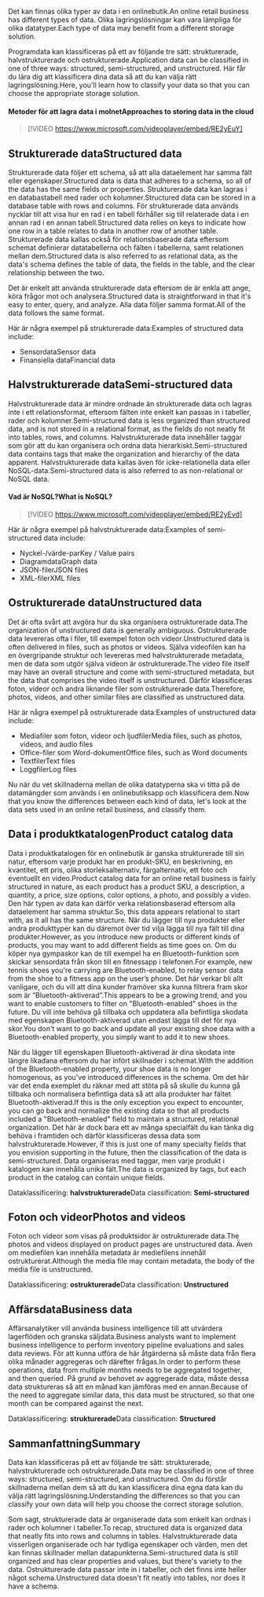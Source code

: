 <span data-ttu-id="f3ab3-101">Det kan finnas olika typer av data i en onlinebutik.</span><span class="sxs-lookup"><span data-stu-id="f3ab3-101">An online retail business has different types of data.</span></span> <span data-ttu-id="f3ab3-102">Olika lagringslösningar kan vara lämpliga för olika datatyper.</span><span class="sxs-lookup"><span data-stu-id="f3ab3-102">Each type of data may benefit from a different storage solution.</span></span> 

<span data-ttu-id="f3ab3-103">Programdata kan klassificeras på ett av följande tre sätt: strukturerade, halvstrukturerade och ostrukturerade.</span><span class="sxs-lookup"><span data-stu-id="f3ab3-103">Application data can be classified in one of three ways: structured, semi-structured, and unstructured.</span></span> <span data-ttu-id="f3ab3-104">Här får du lära dig att klassificera dina data så att du kan välja rätt lagringslösning.</span><span class="sxs-lookup"><span data-stu-id="f3ab3-104">Here, you'll learn how to classify your data so that you can choose the appropriate storage solution.</span></span>

#### <a name="approaches-to-storing-data-in-the-cloud"></a><span data-ttu-id="f3ab3-105">Metoder för att lagra data i molnet</span><span class="sxs-lookup"><span data-stu-id="f3ab3-105">Approaches to storing data in the cloud</span></span>

> [!VIDEO https://www.microsoft.com/videoplayer/embed/RE2yEuY]

## <a name="structured-data"></a><span data-ttu-id="f3ab3-106">Strukturerade data</span><span class="sxs-lookup"><span data-stu-id="f3ab3-106">Structured data</span></span>

<span data-ttu-id="f3ab3-107">Strukturerade data följer ett schema, så att alla dataelement har samma fält eller egenskaper.</span><span class="sxs-lookup"><span data-stu-id="f3ab3-107">Structured data is data that adheres to a schema, so all of the data has the same fields or properties.</span></span> <span data-ttu-id="f3ab3-108">Strukturerade data kan lagras i en databastabell med rader och kolumner.</span><span class="sxs-lookup"><span data-stu-id="f3ab3-108">Structured data can be stored in a database table with rows and columns.</span></span> <span data-ttu-id="f3ab3-109">För strukturerade data används nycklar till att visa hur en rad i en tabell förhåller sig till relaterade data i en annan rad i en annan tabell.</span><span class="sxs-lookup"><span data-stu-id="f3ab3-109">Structured data relies on keys to indicate how one row in a table relates to data in another row of another table.</span></span> <span data-ttu-id="f3ab3-110">Strukturerade data kallas också för relationsbaserade data eftersom schemat definierar datatabellerna och fälten i tabellerna, samt relationen mellan dem.</span><span class="sxs-lookup"><span data-stu-id="f3ab3-110">Structured data is also referred to as relational data, as the data's schema defines the table of data, the fields in the table, and the clear relationship between the two.</span></span>

<span data-ttu-id="f3ab3-111">Det är enkelt att använda strukturerade data eftersom de är enkla att ange, köra frågor mot och analysera.</span><span class="sxs-lookup"><span data-stu-id="f3ab3-111">Structured data is straightforward in that it's easy to enter, query, and analyze.</span></span> <span data-ttu-id="f3ab3-112">Alla data följer samma format.</span><span class="sxs-lookup"><span data-stu-id="f3ab3-112">All of the data follows the same format.</span></span>

<span data-ttu-id="f3ab3-113">Här är några exempel på strukturerade data:</span><span class="sxs-lookup"><span data-stu-id="f3ab3-113">Examples of structured data include:</span></span>

- <span data-ttu-id="f3ab3-114">Sensordata</span><span class="sxs-lookup"><span data-stu-id="f3ab3-114">Sensor data</span></span>
- <span data-ttu-id="f3ab3-115">Finansiella data</span><span class="sxs-lookup"><span data-stu-id="f3ab3-115">Financial data</span></span>

## <a name="semi-structured-data"></a><span data-ttu-id="f3ab3-116">Halvstrukturerade data</span><span class="sxs-lookup"><span data-stu-id="f3ab3-116">Semi-structured data</span></span>

<span data-ttu-id="f3ab3-117">Halvstrukturerade data är mindre ordnade än strukturerade data och lagras inte i ett relationsformat, eftersom fälten inte enkelt kan passas in i tabeller, rader och kolumner.</span><span class="sxs-lookup"><span data-stu-id="f3ab3-117">Semi-structured data is less organized than structured data, and is not stored in a relational format, as the fields do not neatly fit into tables, rows, and columns.</span></span> <span data-ttu-id="f3ab3-118">Halvstrukturerade data innehåller taggar som gör att du kan organisera och ordna data hierarkiskt.</span><span class="sxs-lookup"><span data-stu-id="f3ab3-118">Semi-structured data contains tags that make the organization and hierarchy of the data apparent.</span></span> <span data-ttu-id="f3ab3-119">Halvstrukturerade data kallas även för icke-relationella data eller NoSQL-data.</span><span class="sxs-lookup"><span data-stu-id="f3ab3-119">Semi-structured data is also referred to as non-relational or NoSQL data.</span></span>

#### <a name="what-is-nosql"></a><span data-ttu-id="f3ab3-120">Vad är NoSQL?</span><span class="sxs-lookup"><span data-stu-id="f3ab3-120">What is NoSQL?</span></span>

> [!VIDEO https://www.microsoft.com/videoplayer/embed/RE2yEvd]

<span data-ttu-id="f3ab3-121">Här är några exempel på halvstrukturerade data:</span><span class="sxs-lookup"><span data-stu-id="f3ab3-121">Examples of semi-structured data include:</span></span>

- <span data-ttu-id="f3ab3-122">Nyckel-/värde-par</span><span class="sxs-lookup"><span data-stu-id="f3ab3-122">Key / Value pairs</span></span>
- <span data-ttu-id="f3ab3-123">Diagramdata</span><span class="sxs-lookup"><span data-stu-id="f3ab3-123">Graph data</span></span>
- <span data-ttu-id="f3ab3-124">JSON-filer</span><span class="sxs-lookup"><span data-stu-id="f3ab3-124">JSON files</span></span>
- <span data-ttu-id="f3ab3-125">XML-filer</span><span class="sxs-lookup"><span data-stu-id="f3ab3-125">XML files</span></span>

## <a name="unstructured-data"></a><span data-ttu-id="f3ab3-126">Ostrukturerade data</span><span class="sxs-lookup"><span data-stu-id="f3ab3-126">Unstructured data</span></span>

<span data-ttu-id="f3ab3-127">Det är ofta svårt att avgöra hur du ska organisera ostrukturerade data.</span><span class="sxs-lookup"><span data-stu-id="f3ab3-127">The organization of unstructured data is generally ambiguous.</span></span> <span data-ttu-id="f3ab3-128">Ostrukturerade data levereras ofta i filer, till exempel foton och videor.</span><span class="sxs-lookup"><span data-stu-id="f3ab3-128">Unstructured data is often delivered in files, such as photos or videos.</span></span> <span data-ttu-id="f3ab3-129">Själva videofilen kan ha en övergripande struktur och levereras med halvstrukturerade metadata, men de data som utgör själva videon är ostrukturerade.</span><span class="sxs-lookup"><span data-stu-id="f3ab3-129">The video file itself may have an overall structure and come with semi-structured metadata, but the data that comprises the video itself is unstructured.</span></span> <span data-ttu-id="f3ab3-130">Därför klassificeras foton, videor och andra liknande filer som ostrukturerade data.</span><span class="sxs-lookup"><span data-stu-id="f3ab3-130">Therefore, photos, videos, and other similar files are classified as unstructured data.</span></span>

<span data-ttu-id="f3ab3-131">Här är några exempel på ostrukturerade data:</span><span class="sxs-lookup"><span data-stu-id="f3ab3-131">Examples of unstructured data include:</span></span>

- <span data-ttu-id="f3ab3-132">Mediafiler som foton, videor och ljudfiler</span><span class="sxs-lookup"><span data-stu-id="f3ab3-132">Media files, such as photos, videos, and audio files</span></span>
- <span data-ttu-id="f3ab3-133">Office-filer som Word-dokument</span><span class="sxs-lookup"><span data-stu-id="f3ab3-133">Office files, such as Word documents</span></span>
- <span data-ttu-id="f3ab3-134">Textfiler</span><span class="sxs-lookup"><span data-stu-id="f3ab3-134">Text files</span></span>
- <span data-ttu-id="f3ab3-135">Loggfiler</span><span class="sxs-lookup"><span data-stu-id="f3ab3-135">Log files</span></span>

<span data-ttu-id="f3ab3-136">Nu när du vet skillnaderna mellan de olika datatyperna ska vi titta på de datamängder som används i en onlinebutiksapp och klassificera dem.</span><span class="sxs-lookup"><span data-stu-id="f3ab3-136">Now that you know the differences between each kind of data, let's look at the data sets used in an online retail business, and classify them.</span></span>

## <a name="product-catalog-data"></a><span data-ttu-id="f3ab3-137">Data i produktkatalogen</span><span class="sxs-lookup"><span data-stu-id="f3ab3-137">Product catalog data</span></span>

<span data-ttu-id="f3ab3-138">Data i produktkatalogen för en onlinebutik är ganska strukturerade till sin natur, eftersom varje produkt har en produkt-SKU, en beskrivning, en kvantitet, ett pris, olika storleksalternativ, färgalternativ, ett foto och eventuellt en video.</span><span class="sxs-lookup"><span data-stu-id="f3ab3-138">Product catalog data for an online retail business is fairly structured in nature, as each product has a product SKU, a description, a quantity, a price, size options, color options, a photo, and possibly a video.</span></span> <span data-ttu-id="f3ab3-139">Den här typen av data kan därför verka relationsbaserad eftersom alla dataelement har samma struktur.</span><span class="sxs-lookup"><span data-stu-id="f3ab3-139">So, this data appears relational to start with, as it all has the same structure.</span></span> <span data-ttu-id="f3ab3-140">När du lägger till nya produkter eller andra produkttyper kan du däremot över tid vilja lägga till nya fält till dina produkter.</span><span class="sxs-lookup"><span data-stu-id="f3ab3-140">However, as you introduce new products or different kinds of products, you may want to add different fields as time goes on.</span></span> <span data-ttu-id="f3ab3-141">Om du köper nya gympaskor kan de till exempel ha en Bluetooth-funktion som skickar sensordata från skon till en fitnessapp i telefonen.</span><span class="sxs-lookup"><span data-stu-id="f3ab3-141">For example, new tennis shoes you're carrying are Bluetooth-enabled, to relay sensor data from the shoe to a fitness app on the user’s phone.</span></span> <span data-ttu-id="f3ab3-142">Det här verkar bli allt vanligare, och du vill att dina kunder framöver ska kunna filtrera fram skor som är ”Bluetooth-aktiverad”.</span><span class="sxs-lookup"><span data-stu-id="f3ab3-142">This appears to be a growing trend, and you want to enable customers to filter on "Bluetooth-enabled" shoes in the future.</span></span> <span data-ttu-id="f3ab3-143">Du vill inte behöva gå tillbaka och uppdatera alla befintliga skodata med egenskapen Bluetooth-aktiverad utan endast lägga till det för nya skor.</span><span class="sxs-lookup"><span data-stu-id="f3ab3-143">You don't want to go back and update all your existing shoe data with a Bluetooth-enabled property, you simply want to add it to new shoes.</span></span>

<span data-ttu-id="f3ab3-144">När du lägger till egenskapen Bluetooth-aktiverad är dina skodata inte längre likadana eftersom du har infört skillnader i schemat.</span><span class="sxs-lookup"><span data-stu-id="f3ab3-144">With the addition of the Bluetooth-enabled property, your shoe data is no longer homogenous, as you've introduced differences in the schema.</span></span> <span data-ttu-id="f3ab3-145">Om det här var det enda exemplet du räknar med att stöta på så skulle du kunna gå tillbaka och normalisera befintliga data så att alla produkter har fältet Bluetooth-aktiverad.</span><span class="sxs-lookup"><span data-stu-id="f3ab3-145">If this is the only exception you expect to encounter, you can go back and normalize the existing data so that all products included a "Bluetooth-enabled" field to maintain a structured, relational organization.</span></span> <span data-ttu-id="f3ab3-146">Det här är dock bara ett av många specialfält du kan tänka dig behöva i framtiden och därför klassificeras dessa data som halvstrukturerade.</span><span class="sxs-lookup"><span data-stu-id="f3ab3-146">However, if this is just one of many specialty fields that you envision supporting in the future, then the classification of the data is semi-structured.</span></span> <span data-ttu-id="f3ab3-147">Data organiseras med taggar, men varje produkt i katalogen kan innehålla unika fält.</span><span class="sxs-lookup"><span data-stu-id="f3ab3-147">The data is organized by tags, but each product in the catalog can contain unique fields.</span></span>

<span data-ttu-id="f3ab3-148">Dataklassificering: **halvstrukturerade**</span><span class="sxs-lookup"><span data-stu-id="f3ab3-148">Data classification: **Semi-structured**</span></span>

## <a name="photos-and-videos"></a><span data-ttu-id="f3ab3-149">Foton och videor</span><span class="sxs-lookup"><span data-stu-id="f3ab3-149">Photos and videos</span></span>

<span data-ttu-id="f3ab3-150">Foton och videor som visas på produktsidor är ostrukturerade data.</span><span class="sxs-lookup"><span data-stu-id="f3ab3-150">The photos and videos displayed on product pages are unstructured data.</span></span> <span data-ttu-id="f3ab3-151">Även om mediefilen kan innehålla metadata är mediefilens innehåll ostrukturerat.</span><span class="sxs-lookup"><span data-stu-id="f3ab3-151">Although the media file may contain metadata, the body of the media file is unstructured.</span></span>

<span data-ttu-id="f3ab3-152">Dataklassificering: **ostrukturerade**</span><span class="sxs-lookup"><span data-stu-id="f3ab3-152">Data classification: **Unstructured**</span></span>

## <a name="business-data"></a><span data-ttu-id="f3ab3-153">Affärsdata</span><span class="sxs-lookup"><span data-stu-id="f3ab3-153">Business data</span></span>

<span data-ttu-id="f3ab3-154">Affärsanalytiker vill använda business intelligence till att utvärdera lagerflöden och granska säljdata.</span><span class="sxs-lookup"><span data-stu-id="f3ab3-154">Business analysts want to implement business intelligence to perform inventory pipeline evaluations and sales data reviews.</span></span> <span data-ttu-id="f3ab3-155">För att kunna utföra de här åtgärderna så måste data från flera olika månader aggregeras och därefter frågas.</span><span class="sxs-lookup"><span data-stu-id="f3ab3-155">In order to perform these operations, data from multiple months needs to be aggregated together, and then queried.</span></span> <span data-ttu-id="f3ab3-156">På grund av behovet av aggregerade data, måste dessa data struktureras så att en månad kan jämföras med en annan.</span><span class="sxs-lookup"><span data-stu-id="f3ab3-156">Because of the need to aggregate similar data, this data must be structured, so that one month can be compared against the next.</span></span>

<span data-ttu-id="f3ab3-157">Dataklassificering: **strukturerade**</span><span class="sxs-lookup"><span data-stu-id="f3ab3-157">Data classification: **Structured**</span></span>

## <a name="summary"></a><span data-ttu-id="f3ab3-158">Sammanfattning</span><span class="sxs-lookup"><span data-stu-id="f3ab3-158">Summary</span></span>

<span data-ttu-id="f3ab3-159">Data kan klassificeras på ett av följande tre sätt: strukturerade, halvstrukturerade och ostrukturerade.</span><span class="sxs-lookup"><span data-stu-id="f3ab3-159">Data may be classified in one of three ways: structured, semi-structured, and unstructured.</span></span> <span data-ttu-id="f3ab3-160">Om du förstår skillnaderna mellan dem så att du kan klassificera dina egna data kan du välja rätt lagringslösning.</span><span class="sxs-lookup"><span data-stu-id="f3ab3-160">Understanding the differences so that you can classify your own data will help you choose the correct storage solution.</span></span> 

<span data-ttu-id="f3ab3-161">Som sagt, strukturerade data är organiserade data som enkelt kan ordnas i rader och kolumner i tabeller.</span><span class="sxs-lookup"><span data-stu-id="f3ab3-161">To recap, structured data is organized data that neatly fits into rows and columns in tables.</span></span> <span data-ttu-id="f3ab3-162">Halvstrukturerade data visserligen organiserade och har tydliga egenskaper och värden, men det kan finnas skillnader mellan datapunkterna.</span><span class="sxs-lookup"><span data-stu-id="f3ab3-162">Semi-structured data is still organized and has clear properties and values, but there's variety to the data.</span></span> <span data-ttu-id="f3ab3-163">Ostrukturerade data passar inte in i tabeller, och det finns inte heller något schema.</span><span class="sxs-lookup"><span data-stu-id="f3ab3-163">Unstructured data doesn't fit neatly into tables, nor does it have a schema.</span></span>